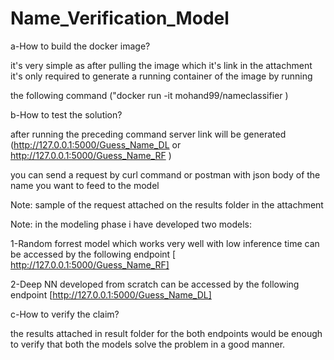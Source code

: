 # Name_Verification_Model


a-How to build the docker image? 

it's very simple as after pulling the image which it's link in the attachment it's only required to generate a running container of the image by running 

the following command ("docker run -it mohand99/nameclassifier ) 

b-How to test the solution?

after running the preceding command server link will be generated (http://127.0.0.1:5000/Guess_Name_DL  or  http://127.0.0.1:5000/Guess_Name_RF )  

you can send a request by curl command or postman with json body of the name you want to feed to the model

Note: sample of the request attached on the results folder in the attachment 

Note: in the modeling phase i have developed two models:

1-Random forrest model which works very well with low inference time can be accessed by the following endpoint [ http://127.0.0.1:5000/Guess_Name_RF]

2-Deep NN developed from scratch can be accessed by the following endpoint [http://127.0.0.1:5000/Guess_Name_DL]

c-How to verify the claim?

the results attached in result folder for the both endpoints would be enough to verify that both the models solve the problem in a good manner.

